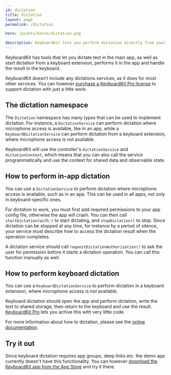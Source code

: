 ```yaml
---
id: dictation
title: Dictation
layout: page
permalink: /dictation

hero: /assets/heros/dictation.png

description: KeyboardKit lets you perform dictation directly from your keyboard.
---
```


KeyboardKit has tools that let you dictate text in the main app, as well as start dictation from a keyboard extension, performs it in the app and handle the result in the keyboard.

KeyboardKit doesn’t include any dictations services, as it does for most other services. You can however [purchase a KeyboardKit Pro license](/pro) to support dictation with just a little work.


## The dictation namespace

The `Dictation` namespace has many types that can be used to implement dictation. For instance, a `DictationService` can perform dictation where microphone access is available, like in an app, while a `KeyboardDictationService` can perform dictation from a keyboard extension, where microphone access is not available.

KeyboardKit will use the controller's `dictationService` and `dictationContext`, which means that you can also call the service programmatically and use the context for shared data and observable state.


## How to perform in-app dictation

You can use a `DictationService` to perform dictation where microphone access is available, such as in an app. This can be used in all apps, not only in keyboard-specific ones.

For dictation to work, you must first add required permissions to your app config file, otherwise the app will crash. You can then call `startDictation(with:)` to start dictating, and `stopDictation()` to stop. Since dictation can be stopped at any time, for instance by a period of silence, your service must describe how to access the dictation result when the operation completes.

A dictation service should call `requestDictationAuthorization()` to ask the user for permission before it starts a dictation operation. You can call this function manually as well.


## How to perform keyboard dictation

You can use a `KeyboardDictationService` to perform dictation in a keyboard extension, where microphone access is *not* available.

Keyboard dictation should open the app and perform dictation, write the text to shared storage, then return to the keyboard and use the result. [KeyboardKit Pro](/pro) lets you achive this with very little code.

For more information about how to dictation, please see the [online documentation]({{site.documentation_url}}dictation).


## Try it out

Since keyboard dictation requires app groups, deep links etc. the demo app currently doesn't have this functionality. You can however [download the KeyboardKit app from the App Store]({{site.appstore_url}}) and try it there.